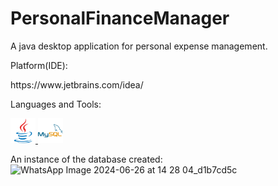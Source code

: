 # PersonalFinanceManager
A java desktop application for personal expense management.
<p> Platform(IDE):</p>
<p>https://www.jetbrains.com/idea/</p>
<p>Languages and Tools:</p>
  <a href="https://www.java.com" target="_blank" rel="noreferrer">
    <img src="https://raw.githubusercontent.com/devicons/devicon/master/icons/java/java-original.svg" alt="java" width="40" height="40"/>
  </a>
  <a href="https://www.mysql.com/" target="_blank" rel="noreferrer">
    <img src="https://raw.githubusercontent.com/devicons/devicon/master/icons/mysql/mysql-original-wordmark.svg" alt="mysql" width="40" height="40"/>
  </a>

  An instance of the database created:  ![WhatsApp Image 2024-06-26 at 14 28 04_d1b7cd5c](https://github.com/Nandini26-prog/PersonalFinanceManager/assets/113116163/a8b0b46a-7c23-4cef-b524-b8723f4d373c)




